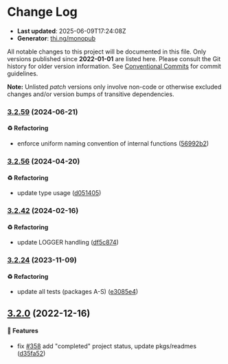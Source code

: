 # Change Log

- **Last updated**: 2025-06-09T17:24:08Z
- **Generator**: [thi.ng/monopub](https://thi.ng/monopub)

All notable changes to this project will be documented in this file.
Only versions published since **2022-01-01** are listed here.
Please consult the Git history for older version information.
See [Conventional Commits](https://conventionalcommits.org/) for commit guidelines.

**Note:** Unlisted _patch_ versions only involve non-code or otherwise excluded changes
and/or version bumps of transitive dependencies.

### [3.2.59](https://github.com/thi-ng/umbrella/tree/@thi.ng/interceptors@3.2.59) (2024-06-21)

#### ♻️ Refactoring

- enforce uniform naming convention of internal functions ([56992b2](https://github.com/thi-ng/umbrella/commit/56992b2))

### [3.2.56](https://github.com/thi-ng/umbrella/tree/@thi.ng/interceptors@3.2.56) (2024-04-20)

#### ♻️ Refactoring

- update type usage ([d051405](https://github.com/thi-ng/umbrella/commit/d051405))

### [3.2.42](https://github.com/thi-ng/umbrella/tree/@thi.ng/interceptors@3.2.42) (2024-02-16)

#### ♻️ Refactoring

- update LOGGER handling ([df5c874](https://github.com/thi-ng/umbrella/commit/df5c874))

### [3.2.24](https://github.com/thi-ng/umbrella/tree/@thi.ng/interceptors@3.2.24) (2023-11-09)

#### ♻️ Refactoring

- update all tests (packages A-S) ([e3085e4](https://github.com/thi-ng/umbrella/commit/e3085e4))

## [3.2.0](https://github.com/thi-ng/umbrella/tree/@thi.ng/interceptors@3.2.0) (2022-12-16)

#### 🚀 Features

- fix [#358](https://github.com/thi-ng/umbrella/issues/358) add "completed" project status, update pkgs/readmes ([d35fa52](https://github.com/thi-ng/umbrella/commit/d35fa52))
